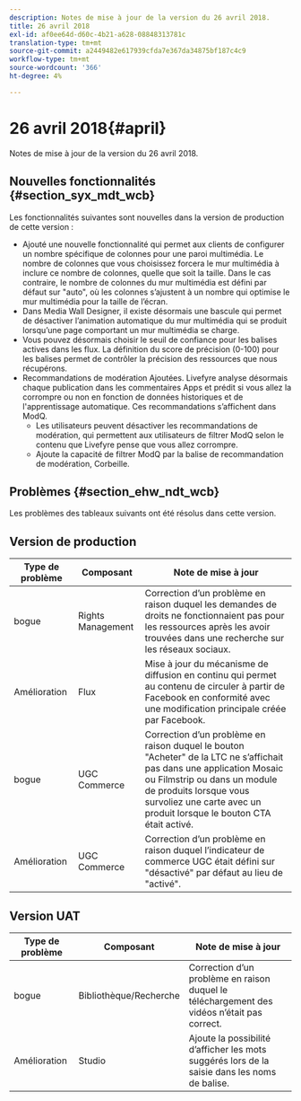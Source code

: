 ```yaml
---
description: Notes de mise à jour de la version du 26 avril 2018.
title: 26 avril 2018
exl-id: af0ee64d-d60c-4b21-a628-08848313781c
translation-type: tm+mt
source-git-commit: a2449482e617939cfda7e367da34875bf187c4c9
workflow-type: tm+mt
source-wordcount: '366'
ht-degree: 4%

---
```


# 26 avril 2018{#april}

Notes de mise à jour de la version du 26 avril 2018.

## Nouvelles fonctionnalités {#section_syx_mdt_wcb}

Les fonctionnalités suivantes sont nouvelles dans la version de production de cette version :

* Ajouté une nouvelle fonctionnalité qui permet aux clients de configurer un nombre spécifique de colonnes pour une paroi multimédia. Le nombre de colonnes que vous choisissez forcera le mur multimédia à inclure ce nombre de colonnes, quelle que soit la taille. Dans le cas contraire, le nombre de colonnes du mur multimédia est défini par défaut sur &quot;auto&quot;, où les colonnes s’ajustent à un nombre qui optimise le mur multimédia pour la taille de l’écran.
* Dans Media Wall Designer, il existe désormais une bascule qui permet de désactiver l’animation automatique du mur multimédia qui se produit lorsqu’une page comportant un mur multimédia se charge.
* Vous pouvez désormais choisir le seuil de confiance pour les balises actives dans les flux. La définition du score de précision (0-100) pour les balises permet de contrôler la précision des ressources que nous récupérons.
* Recommandations de modération Ajoutées. Livefyre analyse désormais chaque publication dans les commentaires Apps et prédit si vous allez la corrompre ou non en fonction de données historiques et de l&#39;apprentissage automatique. Ces recommandations s’affichent dans ModQ.
   * Les utilisateurs peuvent désactiver les recommandations de modération, qui permettent aux utilisateurs de filtrer ModQ selon le contenu que Livefyre pense que vous allez corrompre.
   * Ajoute la capacité de filtrer ModQ par la balise de recommandation de modération, Corbeille.

## Problèmes {#section_ehw_ndt_wcb}

Les problèmes des tableaux suivants ont été résolus dans cette version.

## Version de production

| **Type de problème** | **Composant** | **Note de mise à jour** |
|---|---|---|
| bogue | Rights Management | Correction d’un problème en raison duquel les demandes de droits ne fonctionnaient pas pour les ressources après les avoir trouvées dans une recherche sur les réseaux sociaux. |
| Amélioration | Flux | Mise à jour du mécanisme de diffusion en continu qui permet au contenu de circuler à partir de Facebook en conformité avec une modification principale créée par Facebook. |
| bogue | UGC Commerce | Correction d’un problème en raison duquel le bouton &quot;Acheter&quot; de la LTC ne s’affichait pas dans une application Mosaic ou Filmstrip ou dans un module de produits lorsque vous survoliez une carte avec un produit lorsque le bouton CTA était activé. |
| Amélioration | UGC Commerce | Correction d’un problème en raison duquel l’indicateur de commerce UGC était défini sur &quot;désactivé&quot; par défaut au lieu de &quot;activé&quot;. |

## Version UAT

| **Type de problème** | **Composant** | **Note de mise à jour** |
|---|---|---|
| bogue | Bibliothèque/Recherche | Correction d’un problème en raison duquel le téléchargement des vidéos n’était pas correct. |
| Amélioration | Studio | Ajoute la possibilité d’afficher les mots suggérés lors de la saisie dans les noms de balise. |
